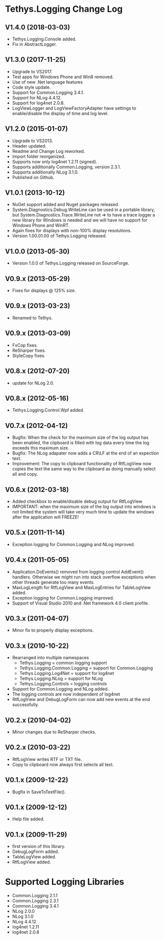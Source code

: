 Tethys.Logging Change Log
=========================

## V1.4.0 (2018-03-03) ##
* Tethys.Logging.Console added.
* Fix in AbstractLogger.

## V1.3.0 (2017-11-25) ##
* Upgrade to VS2017.
* Test apps for Windows Phone and Win8 removed.
* Use of new .Net language features
* Code style update.
* Support for Common.Logging 3.4.1.
* Support for NLog 4.4.12.
* Support for log4net 2.0.8.
* LogViewLogger and LogViewFactoryAdapter have settings to enable/disable
  the display of time and log level.

## V1.2.0 (2015-01-07) ##
* Upgrade to VS2013.
* Header updated.
* Readme and Change Log reworked.
* Import folder reorganized.
* Supports now only log4net 1.2.11 (signed).
* Supports additionally Common.Logging, version 2.3.1.
* Supports additionally NLog 3.1.0.
* Published on Github.

## V1.0.1 (2013-10-12) ##
* NuGet support added and Nuget packages released.
* System.Diagnostics.Debug.WriteLine can be used in a portable library, but System.Diagnostics.Trace.WriteLine not => to have a trace logger a new library for Windows is needed and we will have no support for Windows Phone and WinRT.
* Again fixes for displays with non-100% display resolutions.
* Version 1.00.01.00 of Tethys.Logging released.

## V1.0.0 (2013-05-30) ##
* Version 1.0.0 of Tethys.Logging released on SourceForge.

## V0.9.x (2013-05-29) ##
* Fixes for displays @ 125% size.

## V0.9.x (2013-03-23) ##
* Renamed to Tethys.

## V0.9.x (2013-03-09) ##
* FxCop fixes.
* ReSharper fixes.
* StyleCopy fixes.

## V0.8.x (2012-07-20) ##
* update for NLog 2.0.

## V0.8.x (2012-05-16) ##
* Tethys.Logging.Control.Wpf added.

## V0.7.x (2012-04-12) ##
* Bugfix: When the check for the maximum size of the log output has been enabled, the clipboard is filled with log data every time the log exceeds this maximum size.
* Bugfix: The NLog adapater now adds a CR\LF at the end of an expection text.
* Improvement: The copy to clipboard functionality of RtfLogView now copies the text the same way to the clipboard as doing manually select all and copy.

## V0.6.x (2012-03-18) ##
* Added checkbox to enable/disable debug output for RtfLogView
* IMPORTANT: when the maximum size of the log output into windows is not limited the system will take very much time to update the windows after the application will FREEZE!

## V0.5.x (2011-11-14) ##
* Exception logging for Common.Logging and NLog improved.

## V0.4.x (2011-05-05) ##
* Application.DoEvents() removed from logging control AddEvent() handlers. Otherwise we might run into stack overflow exceptions when other threads generate too many events.
* MaxLogLength for RtfLogView and MaxLogEntries for TableLogView added.
* Exception logging for Common.Logging improved.
* Support of Visual Studio 2010 and .Net framework 4.0 client profile.

## V0.3.x (2011-04-07) ##
* Minor fix to properly display exceptions.

## V0.3.x (2010-10-22) ##
* Rearranged into multiple namespaces
  * Tethys.Logging = common logging support
  * Tethys.Logging.Common.Logging = support for Common.Logging
  * Tethys.Logging.Log4Net = support for log4net
  * Tethys.Logging.NLog = support for NLog
  * Tethys.Logging.Controls = logging controls
* Support for Common.Logging and NLog added.
* The logging controls are now independent of log4net
* RtfLogView and DebugLogForm can now add new events at
  the end successfully.

## V0.2.x (2010-04-02) ##
* Minor changes due to ReSharper checks.

## V0.2.x (2010-03-22) ##
* RtfLogView writes RTF or TXT file.
* Copy to clipboard now always first selects all text.

## V0.1.x (2009-12-22) ##
* Bugfix in SaveToTextFile().

## V0.1.x (2009-12-12) ##
* Help file added.

## V0.1.x (2009-11-29) ##
* first version of this library.
* DebugLogForm added.
* TableLogView added.
* RtfLogView added.

# Supported Logging Libraries #
* Common.Logging 2.1.1
* Common.Logging 2.3.1
* Common.Logging 3.4.1
* NLog 2.0.0
* NLog 3.1.0
* NLog 4.4.12
* log4net 1.2.11
* log4net 2.0.8